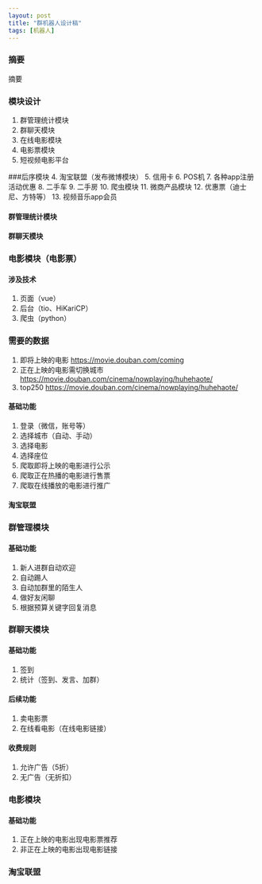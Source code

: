 ```yaml
---
layout: post
title: "群机器人设计稿"
tags: [机器人]
---
```

### 摘要
摘要

### 模块设计
1. 群管理统计模块
2. 群聊天模块
3. 在线电影模块
4. 电影票模块
5. 短视频电影平台


###后序模块
4. 淘宝联盟（发布微博模块）
5. 信用卡
6. POS机
7. 各种app注册活动优惠
8. 二手车
9. 二手房
10. 爬虫模块
11. 微商产品模块
12. 优惠票（迪士尼、方特等）
13. 视频音乐app会员


#### 群管理统计模块
#### 群聊天模块
### 电影模块（电影票）
#### 涉及技术
1. 页面（vue）
2. 后台（tio、HiKariCP）
3. 爬虫（python）

### 需要的数据
1. 即将上映的电影 https://movie.douban.com/coming
2. 正在上映的电影需切换城市 https://movie.douban.com/cinema/nowplaying/huhehaote/
3. top250 https://movie.douban.com/cinema/nowplaying/huhehaote/

#### 基础功能
1. 登录（微信，账号等）
2. 选择城市（自动、手动）
3. 选择电影
4. 选择座位
5. 爬取即将上映的电影进行公示
6. 爬取正在热播的电影进行售票
7. 爬取在线播放的电影进行推广

#### 淘宝联盟

### 群管理模块
#### 基础功能
1. 新人进群自动欢迎
2. 自动踢人
3. 自动加群里的陌生人
4. 做好友闲聊
5. 根据预算关键字回复消息

### 群聊天模块
#### 基础功能
1. 签到
2. 统计（签到、发言、加群）


#### 后续功能
1. 卖电影票
2. 在线看电影（在线电影链接）


#### 收费规则
1. 允许广告（5折）
2. 无广告（无折扣）


### 电影模块
#### 基础功能
1. 正在上映的电影出现电影票推荐
2. 非正在上映的电影出现电影链接


### 淘宝联盟
